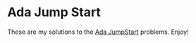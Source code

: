 # Ada Jump Start

These are my solutions to the [Ada JumpStart](https://github.com/Ada-Developers-Academy/jump-start) problems. Enjoy!

